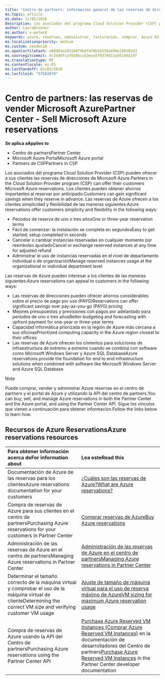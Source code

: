 ```yaml
---
title: 'Centro de partners: información general de las reservas de direcciones de Microsoft Azure | Centro de partners'
ms.topic: article
ms.date: 11/05/2018
Description: Los asociados del programa Cloud Solution Provider (CSP) pueden ofrecer a sus clientes las reservas de direcciones de Microsoft Azure.
author: LauraBrenner
ms.author: v-petand
keywords: azure, reservas, administrar, facturación, comprar, Azure RI, Azure Reserved Instances
ms.localizationpriority: medium
ms.custom: seodec18
ms.openlocfilehash: e08d83ea931b879bdf4f0b45558a696e166503d3
ms.sourcegitcommit: 4c34d6fcaf020bcc53eaa5f0379011a56149a14f
ms.translationtype: MT
ms.contentlocale: es-ES
ms.lasthandoff: 03/05/2019
ms.locfileid: "57583878"
---
```

# <a name="partner-center---sell-microsoft-azure-reservations"></a><span data-ttu-id="11f8b-104">Centro de partners: las reservas de vender Microsoft Azure</span><span class="sxs-lookup"><span data-stu-id="11f8b-104">Partner Center - Sell Microsoft Azure reservations</span></span>

<!--Maggie, 12/7/18 - Added "Partner Center" to metadata title and H1 title as per Catherine Watson in bug #19868631-->

<span data-ttu-id="11f8b-105">**Se aplica a**</span><span class="sxs-lookup"><span data-stu-id="11f8b-105">**Applies to**</span></span>

- <span data-ttu-id="11f8b-106">Centro de partners</span><span class="sxs-lookup"><span data-stu-id="11f8b-106">Partner Center</span></span>
- <span data-ttu-id="11f8b-107">Microsoft Azure Portal</span><span class="sxs-lookup"><span data-stu-id="11f8b-107">Microsoft Azure portal</span></span>
- <span data-ttu-id="11f8b-108">Partners de CSP</span><span class="sxs-lookup"><span data-stu-id="11f8b-108">Partners in CSP</span></span>

<span data-ttu-id="11f8b-109">Los asociados del programa Cloud Solution Provider (CSP) pueden ofrecer a sus clientes las reservas de direcciones de Microsoft Azure.</span><span class="sxs-lookup"><span data-stu-id="11f8b-109">Partners in the Cloud Solution Provider program (CSP) can offer their customers Microsoft Azure reservations.</span></span> <span data-ttu-id="11f8b-110">Los clientes pueden obtener ahorros importantes al reservar por anticipado.</span><span class="sxs-lookup"><span data-stu-id="11f8b-110">Customers can gain significant savings when they reserve in advance.</span></span> <span data-ttu-id="11f8b-111">Las reservas de Azure ofrecen a los clientes simplicidad y flexibilidad de las maneras siguientes:</span><span class="sxs-lookup"><span data-stu-id="11f8b-111">Azure reservations offer customers simplicity and flexibility in the following ways:</span></span>

- <span data-ttu-id="11f8b-112">Períodos de reserva de uno o tres años</span><span class="sxs-lookup"><span data-stu-id="11f8b-112">One or three-year reservation terms</span></span>
- <span data-ttu-id="11f8b-113">Fácil de comenzar: la instalación se completa en segundos</span><span class="sxs-lookup"><span data-stu-id="11f8b-113">Easy to get started; setup completed in seconds</span></span>
- <span data-ttu-id="11f8b-114">Cancelar o cambiar instancias reservadas en cualquier momento por reembolso ajustado</span><span class="sxs-lookup"><span data-stu-id="11f8b-114">Cancel or exchange reserved instances at any time for adjusted refund</span></span>
- <span data-ttu-id="11f8b-115">Administrar el uso de instancias reservadas en el nivel de departamento individual o de organización</span><span class="sxs-lookup"><span data-stu-id="11f8b-115">Manage reserved instances usage at the organizational or individual department level</span></span> 

<span data-ttu-id="11f8b-116">Las reservas de Azure pueden interesar a los clientes de las maneras siguientes:</span><span class="sxs-lookup"><span data-stu-id="11f8b-116">Azure reservations can appeal to customers in the following ways:</span></span>

- <span data-ttu-id="11f8b-117">Las reservas de direcciones pueden ofrecer ahorros considerables sobre el precio de pago por uso (PAYG)</span><span class="sxs-lookup"><span data-stu-id="11f8b-117">Reservations can offer significant savings over pay-as-you-go (PAYG) pricing</span></span>
- <span data-ttu-id="11f8b-118">Mejores presupuestos y previsiones con pagos por adelantado para períodos de uno o tres años</span><span class="sxs-lookup"><span data-stu-id="11f8b-118">Better budgeting and forecasting with upfront payment for one-year or three-year terms</span></span>
- <span data-ttu-id="11f8b-119">Capacidad informática priorizada en la región de Azure más cercana a sus oficinas</span><span class="sxs-lookup"><span data-stu-id="11f8b-119">Prioritized computing capacity in the Azure region closest to their offices</span></span>
- <span data-ttu-id="11f8b-120">Las reservas de Azure ofrecen los cimientos para soluciones de infraestructura de extremo a extremo cuando se combina con software como Microsoft Windows Server y Azure SQL Database</span><span class="sxs-lookup"><span data-stu-id="11f8b-120">Azure reservations provide the foundation for end to end infrastructure solutions when combined with software like Microsoft Windows Server and Azure SQL Database</span></span>

>[!NOTE]
> <span data-ttu-id="11f8b-121">Puede comprar, vender y administrar Azure reservas en el centro de partners y el portal de Azure y utilizando la API del centro de partners.</span><span class="sxs-lookup"><span data-stu-id="11f8b-121">You can buy, sell, and manage Azure reservations in both the Partner Center and the Azure portal, and using the Partner Center API.</span></span> <span data-ttu-id="11f8b-122">Sigue los vínculos que vienen a continuación para obtener información.</span><span class="sxs-lookup"><span data-stu-id="11f8b-122">Follow the links below to learn how.</span></span>

## <a name="azure-reservations-resources"></a><span data-ttu-id="11f8b-123">Recursos de Azure Reservations</span><span class="sxs-lookup"><span data-stu-id="11f8b-123">Azure reservations resources</span></span>

|<span data-ttu-id="11f8b-124">**Para obtener información acerca de**</span><span class="sxs-lookup"><span data-stu-id="11f8b-124">**For information about**</span></span>   |<span data-ttu-id="11f8b-125">**Lea este**</span><span class="sxs-lookup"><span data-stu-id="11f8b-125">**Read this**</span></span>    |
|:-----------------------------|:-----------------|
| <span data-ttu-id="11f8b-126">Documentación de Azure de las reservas para los clientes</span><span class="sxs-lookup"><span data-stu-id="11f8b-126">Azure reservations documentation for your customers</span></span> | [<span data-ttu-id="11f8b-127">¿Cuáles son las reservas de Azure?</span><span class="sxs-lookup"><span data-stu-id="11f8b-127">What are Azure reservations?</span></span>](https://docs.microsoft.com/azure/billing/billing-save-compute-costs-reservations)
|<span data-ttu-id="11f8b-128">Compra de reservas de Azure para sus clientes en el centro de partners</span><span class="sxs-lookup"><span data-stu-id="11f8b-128">Purchasing Azure reservations for your customers in Partner Center</span></span>   |[<span data-ttu-id="11f8b-129">Comprar reservas de Azure</span><span class="sxs-lookup"><span data-stu-id="11f8b-129">Buy Azure reservations</span></span>](azure-reservations-buying.md)
|<span data-ttu-id="11f8b-130">Administración de las reservas de Azure en el centro de partners</span><span class="sxs-lookup"><span data-stu-id="11f8b-130">Managing Azure reservations in Partner Center</span></span> | [<span data-ttu-id="11f8b-131">Administración de las reservas de Azure en el centro de partners</span><span class="sxs-lookup"><span data-stu-id="11f8b-131">Managing Azure reservations in Partner Center</span></span>](azure-reservations-manage.md)
|<span data-ttu-id="11f8b-132">Determinar el tamaño correcto de la máquina virtual y comprobar el uso de la máquina virtual de cliente</span><span class="sxs-lookup"><span data-stu-id="11f8b-132">Determining the correct VM size and verifying customer VM usage</span></span>   |[<span data-ttu-id="11f8b-133">Ajuste de tamaño de máquina virtual para el uso de reserva máximo de Azure</span><span class="sxs-lookup"><span data-stu-id="11f8b-133">VM sizing for maximum Azure reservation usage</span></span>](azure-usage.md)   |
|<span data-ttu-id="11f8b-134">Compra de reservas de Azure usando la API del Centro de partners</span><span class="sxs-lookup"><span data-stu-id="11f8b-134">Purchasing Azure reservations using the Partner Center API</span></span> | <span data-ttu-id="11f8b-135">[Purchase Azure Reserved VM Instances (Comprar Azure Reserved VM Instances)](https://docs.microsoft.com/partner-center/develop/purchase-azure-reservations) en la documentación de desarrolladores del Centro de partners</span><span class="sxs-lookup"><span data-stu-id="11f8b-135">[Purchase Azure Reserved VM Instances](https://docs.microsoft.com/partner-center/develop/purchase-azure-reservations) in the Partner Center developer documentation</span></span>